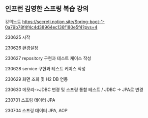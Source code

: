 
## 인프런 김영한 스프링 복습 강의
강의노트 https://secretj.notion.site/Spring-boot-1-0a79b78f4f4c4d38964ec136f180e5f4?pvs=4

230625 시작

230626 환경설정

230627 repository 구현과 테스트 케이스 작성

230628 service 구현과 테스트 케이스 작성

230629 화면 조회 및 H2 DB 연동

230630 메모리->JDBC 변경 및 스프링 통합 테스트 /  JDBC -> JPA로 변경

230701 스프링 데이터 JPA

230704 스프링 데이터 JPA, AOP
